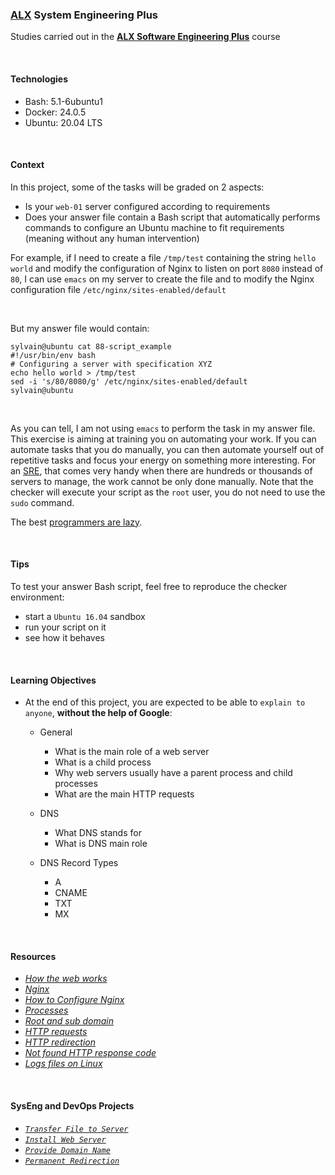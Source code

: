 ### [ALX](https://www.alxafrica.com/) System Engineering Plus

Studies carried out in the **[ALX Software Engineering Plus](https://www.alxafrica.com/software-engineering-plus/)** course

<br />

#### Technologies

* Bash:     5.1-6ubuntu1
* Docker:   24.0.5
* Ubuntu:   20.04 LTS

<br />

#### Context

In this project, some of the tasks will be graded on 2 aspects:

* Is your `web-01` server configured according to requirements
* Does your answer file contain a Bash script that automatically performs commands to configure an Ubuntu machine to fit requirements (meaning without any human intervention)

For example, if I need to create a file `/tmp/test` containing the string `hello world` and modify the configuration of Nginx to listen on port `8080` instead of `80`, I can use `emacs` on my server to create the file and to modify the Nginx configuration file `/etc/nginx/sites-enabled/default`

<br />

But my answer file would contain:

```
sylvain@ubuntu cat 88-script_example
#!/usr/bin/env bash
# Configuring a server with specification XYZ
echo hello world > /tmp/test
sed -i 's/80/8080/g' /etc/nginx/sites-enabled/default
sylvain@ubuntu
```

<br />

As you can tell, I am not using `emacs` to perform the task in my answer file. This exercise is aiming at training you on automating your work. If you can automate tasks that you do manually, you can then automate yourself out of repetitive tasks and focus your energy on something more interesting. For an [SRE](https://www.atlassian.com/incident-management/devops/sre), that comes very handy when there are hundreds or thousands of servers to manage, the work cannot be only done manually. Note that the checker will execute your script as the `root` user, you do not need to use the `sudo` command.

The best [programmers are lazy](https://www.techwell.com/techwell-insights/2013/12/why-best-programmers-are-lazy-and-act-dumb).

<br />

#### Tips

To test your answer Bash script, feel free to reproduce the checker environment:

* start a `Ubuntu 16.04` sandbox
* run your script on it
* see how it behaves

<br />

#### Learning Objectives

* At the end of this project, you are expected to be able to `explain to anyone`, **without the help of Google**:
    * General
        * What is the main role of a web server
        * What is a child process
        * Why web servers usually have a parent process and child processes
        * What are the main HTTP requests

    * DNS
        * What DNS stands for
        * What is DNS main role

    * DNS Record Types
        * A
        * CNAME
        * TXT
        * MX

<br />

#### Resources

* _[How the web works](https://developer.mozilla.org/en-US/docs/Learn/Getting_started_with_the_web/How_the_Web_works)_
* _[Nginx](https://en.wikipedia.org/wiki/Nginx)_
* _[How to Configure Nginx](https://www.digitalocean.com/community/tutorials/how-to-set-up-nginx-server-blocks-virtual-hosts-on-ubuntu-16-04)_
* _[Processes](https://www.gnu.org/software/libc/manual/html_node/Processes.html#Processes)_
* _[Root and sub domain](https://landingi.com/help/domains-vs-subdomains/)_
* _[HTTP requests](https://www.tutorialspoint.com/http/http_methods.htm)_
* _[HTTP redirection](https://moz.com/learn/seo/redirection)_
* _[Not found HTTP response code](https://en.wikipedia.org/wiki/HTTP_404)_
* _[Logs files on Linux](https://www.cyberciti.biz/faq/ubuntu-linux-gnome-system-log-viewer/)_

<br />

#### SysEng and DevOps Projects

* _[`Transfer File to Server`](0-transfer_file)_
* _[`Install Web Server`](1-install_nginx_web_server)_
* _[`Provide Domain Name`](2-setup_a_domain_name)_
* _[`Permanent Redirection`](3-redirection)_

<br />
